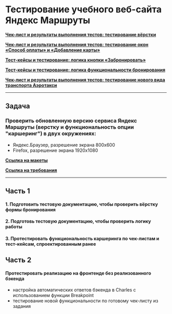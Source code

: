 # Тестирование учебного веб-сайта Яндекс Маршруты
[**Чек-лист и результаты выполнения тестов: тестирование вёрстки**](https://docs.google.com/spreadsheets/d/16hDEdtXFiwTcChw8fWHfTNLCzxftPNyDer5nN_AB6hw/edit?usp=sharing)

[**Чек-лист и результаты выполнения тестов: тестирование окон «Способ оплаты» и «Добавление карты»**](https://docs.google.com/spreadsheets/d/1_zQuNM5nAu_MCoX1qQjGXbDKmc16h_4yGB-2UDSH-fg/edit?usp=sharing)

[**Тест-кейсы и тестирование: логика кнопки «Забронировать»**](https://docs.google.com/spreadsheets/d/12Jd29qcms3wQeY1VGhJ_RnRDn_EPIljbAh0n-ocY6ys/edit?usp=sharing)

[**Тест-кейсы и тестирование: логика функциональности бронирования**](https://docs.google.com/spreadsheets/d/1GWflKFCmSHU3ilVkBrlZk2uoiqBh5mttFrbASkniVHU/edit?usp=sharing)

[**Чек-лист и результаты выполнения тестов: тестирование нового вида транспорта Аэротакси**](https://docs.google.com/spreadsheets/d/11C3jSbgH9sD0ke8uk5CNyOnXMD0N11QwcTnaCbWN75M/edit?usp=sharing)
___
## Задача
### Проверить обновленную версию сервиса Яндекс Маршруты (верстку и функциональность опции "каршеринг") в двух окружениях:
- Яндекс.Браузер, разрешение экрана 800x600
- Firefox, разрешение экрана 1920x1080

[**Ссылка на макеты**](https://www.figma.com/file/42mNwme0cBfZwNZUIcN1mh/Яндекс.Маршруты)

[**Ссылка на требования**](https://praktikum.notion.site/07f02ccc272e494db6501def032e9258)
___
## Часть 1
#### 1. Подготовить тестовую документацию, чтобы проверить вёрстку формы бронирования 
#### 2. Подготовь тестовую документацию, чтобы проверить логику работы 
#### 3. Протестировать функциональность каршеринга по чек-листам и тест-кейсам, спроектированным ранее 

## Часть 2
#### Протестировать реализацию на фронтенде без реализованного бэкенда
- настройка автоматических ответов бэкенда в Charles с использованием функции Breakpoint
- тестирование новой функциональности по готовому чек-листу из задания
